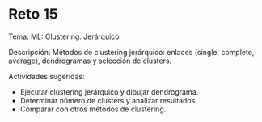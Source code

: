 # Reto 15

Tema: ML: Clustering: Jerárquico

Descripción: Métodos de clustering jerárquico: enlaces (single, complete, average), dendrogramas y selección de clusters.

Actividades sugeridas:
- Ejecutar clustering jerárquico y dibujar dendrograma.
- Determinar número de clusters y analizar resultados.
- Comparar con otros métodos de clustering.
